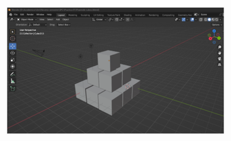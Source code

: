 
![Captura](https://github.com/osvalwithw/2023_B_Simulacion_por_computadora_Jesus_Macias/blob/main/Practica%2001.%20-%20Piramide%20de%20cubos/Captura01.PNG)
